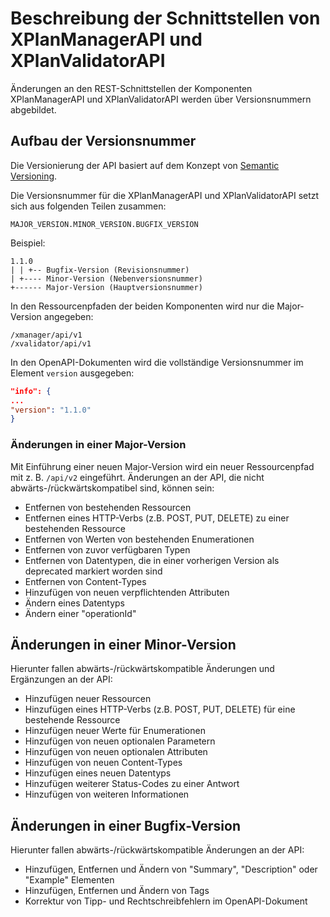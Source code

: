 # Beschreibung der Schnittstellen von XPlanManagerAPI und XPlanValidatorAPI

Änderungen an den REST-Schnittstellen der Komponenten XPlanManagerAPI und XPlanValidatorAPI werden über Versionsnummern abgebildet.  

## Aufbau der Versionsnummer

Die Versionierung der API basiert auf dem Konzept von [Semantic Versioning](https://semver.org/).

Die Versionsnummer für die XPlanManagerAPI und XPlanValidatorAPI setzt sich aus folgenden Teilen zusammen:

    MAJOR_VERSION.MINOR_VERSION.BUGFIX_VERSION

Beispiel:

    1.1.0
    | | +-- Bugfix-Version (Revisionsnummer)
    | +---- Minor-Version (Nebenversionsnummer)
    +------ Major-Version (Hauptversionsnummer)

In den Ressourcenpfaden der beiden Komponenten wird nur die Major-Version angegeben:

    /xmanager/api/v1
    /xvalidator/api/v1

In den OpenAPI-Dokumenten wird die vollständige Versionsnummer im Element `version` ausgegeben:

```json
"info": {
...
"version": "1.1.0"
}
```

### Änderungen in einer Major-Version

Mit Einführung einer neuen Major-Version wird ein neuer Ressourcenpfad mit z. B. `/api/v2` eingeführt.
Änderungen an der API, die nicht abwärts-/rückwärtskompatibel sind, können sein:

- Entfernen von bestehenden Ressourcen
- Entfernen eines HTTP-Verbs (z.B. POST, PUT, DELETE) zu einer bestehenden Ressource
- Entfernen von Werten von bestehenden Enumerationen
- Entfernen von zuvor verfügbaren Typen
- Entfernen von Datentypen, die in einer vorherigen Version als deprecated markiert worden sind
- Entfernen von Content-Types
- Hinzufügen von neuen verpflichtenden Attributen
- Ändern eines Datentyps
- Ändern einer "operationId"


## Änderungen in einer Minor-Version

Hierunter fallen abwärts-/rückwärtskompatible Änderungen und Ergänzungen an der API:

- Hinzufügen neuer Ressourcen
- Hinzufügen eines HTTP-Verbs (z.B. POST, PUT, DELETE) für eine bestehende Ressource
- Hinzufügen neuer Werte für Enumerationen
- Hinzufügen von neuen optionalen Parametern
- Hinzufügen von neuen optionalen Attributen
- Hinzufügen von neuen Content-Types
- Hinzufügen eines neuen Datentyps
- Hinzufügen weiterer Status-Codes zu einer Antwort
- Hinzufügen von weiteren Informationen

## Änderungen in einer Bugfix-Version

Hierunter fallen abwärts-/rückwärtskompatible Änderungen an der API:

- Hinzufügen, Entfernen und Ändern von "Summary", "Description" oder "Example" Elementen
- Hinzufügen, Entfernen und Ändern von Tags
- Korrektur von Tipp- und Rechtschreibfehlern im OpenAPI-Dokument
